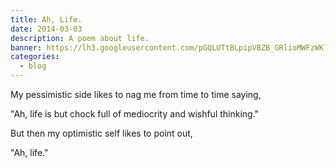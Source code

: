 ```yaml
---
title: Ah, Life.
date: 2014-03-03
description: A poem about life.
banner: https://lh3.googleusercontent.com/pGQLUTtBLpipVBZB_GRlioMWFzWKlteeQ94lMUvz3glBJocYb0504EaAtTSiTPE_VmUbs5ZlgTyAT-p_ruZRR_H7spwij0_TXdf4Szc5TJwok5E6SPcOd8DTq8o-NWs35Lkf4r7hUS5i5yBkACwdzR0aB8CAHV9BO_MoU9fPP-6CAya6lzs8eP3x21zLrkgXxLg33px4ycaac_TAXjQVI26H9-7VeY11CyXify7OMByFb58Z5wjPpNV5Tw-s7XRyk8OE6YClQaohXK_3TOMXiJFdFWHOomx2mG412KJ4iwbRzDHiY8uTgH4GK72BtOscI89XZulOmuw16--5wkmoUS-RR2wDY0HSHwynrI0BXoHguVM-SMgqH8fUeYUdvQc5efuKrXVMbB87eW9oLEfz1_JkHH0FlmJPPJvAaNI8G8GlqCAX4Ls_HMp3qG46jKCiNHcYpY8dd-Pcf47ezL-VnUo9MSB-QqzlyrD6IyZKU4qcn1f73v_pr_tjUSmcyv6u_MVHNv4z-s7fhansYtT_GMYT0IfnrTDePmFKB3qYcUMrciyF7ac4Qy2mY27RgSmX7gjKLiNu93oLNtbRazD7Msxaj4WC6iKVKLUc5kNgGCbRzfq2HlaDZbh4R4LwGwYs=s800
categories:
  - blog
---
```


My pessimistic side likes to nag me from time to time saying,

"Ah, life is but chock full of mediocrity and wishful thinking."

But then my optimistic self likes to point out,

"Ah, life."
